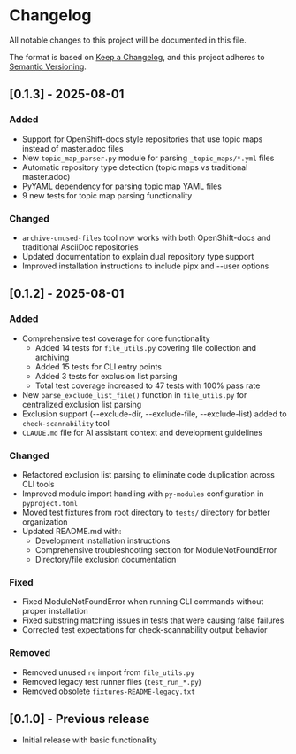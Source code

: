 # Changelog

All notable changes to this project will be documented in this file.

The format is based on [Keep a Changelog](https://keepachangelog.com/en/1.0.0/),
and this project adheres to [Semantic Versioning](https://semver.org/spec/v2.0.0.html).

## [0.1.3] - 2025-08-01

### Added
- Support for OpenShift-docs style repositories that use topic maps instead of master.adoc files
- New `topic_map_parser.py` module for parsing `_topic_maps/*.yml` files
- Automatic repository type detection (topic maps vs traditional master.adoc)
- PyYAML dependency for parsing topic map YAML files
- 9 new tests for topic map parsing functionality

### Changed
- `archive-unused-files` tool now works with both OpenShift-docs and traditional AsciiDoc repositories
- Updated documentation to explain dual repository type support
- Improved installation instructions to include pipx and --user options

## [0.1.2] - 2025-08-01

### Added
- Comprehensive test coverage for core functionality
  - Added 14 tests for `file_utils.py` covering file collection and archiving
  - Added 15 tests for CLI entry points
  - Added 3 tests for exclusion list parsing
  - Total test coverage increased to 47 tests with 100% pass rate
- New `parse_exclude_list_file()` function in `file_utils.py` for centralized exclusion list parsing
- Exclusion support (--exclude-dir, --exclude-file, --exclude-list) added to `check-scannability` tool
- `CLAUDE.md` file for AI assistant context and development guidelines

### Changed
- Refactored exclusion list parsing to eliminate code duplication across CLI tools
- Improved module import handling with `py-modules` configuration in `pyproject.toml`
- Moved test fixtures from root directory to `tests/` directory for better organization
- Updated README.md with:
  - Development installation instructions
  - Comprehensive troubleshooting section for ModuleNotFoundError
  - Directory/file exclusion documentation

### Fixed
- Fixed ModuleNotFoundError when running CLI commands without proper installation
- Fixed substring matching issues in tests that were causing false failures
- Corrected test expectations for check-scannability output behavior

### Removed
- Removed unused `re` import from `file_utils.py`
- Removed legacy test runner files (`test_run_*.py`)
- Removed obsolete `fixtures-README-legacy.txt`

## [0.1.0] - Previous release
- Initial release with basic functionality